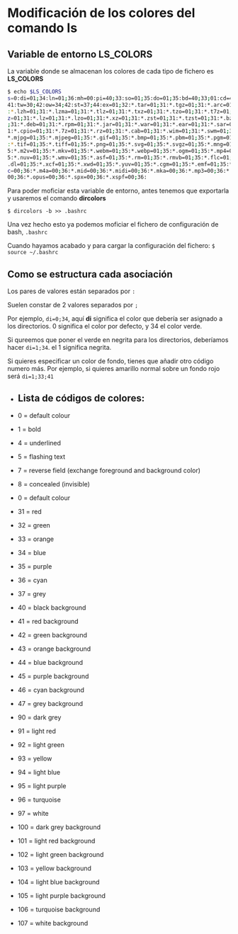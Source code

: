 # Modificación de los colores del comando ls

## Variable de entorno LS_COLORS
La variable donde se almacenan los colores de cada tipo de fichero es **LS_COLORS**

```bash
$ echo $LS_COLORS
s=0:di=01;34:ln=01;36:mh=00:pi=40;33:so=01;35:do=01;35:bd=40;33;01:cd=40;33;01:or=40;31;01:mi=00:su=37;41:sg=30;43:ca=30;
41:tw=30;42:ow=34;42:st=37;44:ex=01;32:*.tar=01;31:*.tgz=01;31:*.arc=01;31:*.arj=01;31:*.taz=01;31:*.lha=01;31:*.lz4=01;31
:*.lzh=01;31:*.lzma=01;31:*.tlz=01;31:*.txz=01;31:*.tzo=01;31:*.t7z=01;31:*.zip=01;31:*.z=01;31:*.dz=01;31:*.gz=01;31:*.lr
z=01;31:*.lz=01;31:*.lzo=01;31:*.xz=01;31:*.zst=01;31:*.tzst=01;31:*.bz2=01;31:*.bz=01;31:*.tbz=01;31:*.tbz2=01;31:*.tz=01
;31:*.deb=01;31:*.rpm=01;31:*.jar=01;31:*.war=01;31:*.ear=01;31:*.sar=01;31:*.rar=01;31:*.alz=01;31:*.ace=01;31:*.zoo=01;3
1:*.cpio=01;31:*.7z=01;31:*.rz=01;31:*.cab=01;31:*.wim=01;31:*.swm=01;31:*.dwm=01;31:*.esd=01;31:*.jpg=01;35:*.jpeg=01;35:
*.mjpg=01;35:*.mjpeg=01;35:*.gif=01;35:*.bmp=01;35:*.pbm=01;35:*.pgm=01;35:*.ppm=01;35:*.tga=01;35:*.xbm=01;35:*.xpm=01;35
:*.tif=01;35:*.tiff=01;35:*.png=01;35:*.svg=01;35:*.svgz=01;35:*.mng=01;35:*.pcx=01;35:*.mov=01;35:*.mpg=01;35:*.mpeg=01;3
5:*.m2v=01;35:*.mkv=01;35:*.webm=01;35:*.webp=01;35:*.ogm=01;35:*.mp4=01;35:*.m4v=01;35:*.mp4v=01;35:*.vob=01;35:*.qt=01;3
5:*.nuv=01;35:*.wmv=01;35:*.asf=01;35:*.rm=01;35:*.rmvb=01;35:*.flc=01;35:*.avi=01;35:*.fli=01;35:*.flv=01;35:*.gl=01;35:*
.dl=01;35:*.xcf=01;35:*.xwd=01;35:*.yuv=01;35:*.cgm=01;35:*.emf=01;35:*.ogv=01;35:*.ogx=01;35:*.aac=00;36:*.au=00;36:*.fla
c=00;36:*.m4a=00;36:*.mid=00;36:*.midi=00;36:*.mka=00;36:*.mp3=00;36:*.mpc=00;36:*.ogg=00;36:*.ra=00;36:*.wav=00;36:*.oga=
00;36:*.opus=00;36:*.spx=00;36:*.xspf=00;36:
```

Para poder moficiar esta variable de entorno, antes tenemos que exportarla y usaremos el comando **dircolors**

`$ dircolors -b >> .bashrc`

Una vez hecho esto ya podemos moficiar el fichero de configuración de bash, `.bashrc`

Cuando hayamos acabado y para cargar la configuración del fichero:
`$ source ~/.bashrc`

## Como se estructura cada asociación
Los pares de valores están separados por `:`

Suelen constar de 2 valores separados por `;`


Por ejemplo, `di=0;34`, aquí **di** significa el color que debería ser asignado a los directorios. 0 significa el color por defecto, y 34 el color verde.

Si qureemos que poner el verde en negrita para los directorios, deberíamos hacer `di=1;34`. el 1 significa negrita.

Si quieres especificar un color de fondo, tienes que añadir otro código numero más. Por ejemplo, si quieres amarillo normal sobre un fondo rojo será `di=1;33;41`

 * ## Lista de códigos de colores:

 * 0 = default colour
 * 1 = bold
 * 4 = underlined
 * 5 = flashing text
 * 7 = reverse field (exchange foreground and background color)
 * 8 = concealed (invisible)
 * 0 = default colour
 
 * 31 = red		
 * 32 = green	
 * 33 = orange
 * 34 = blue	
 * 35 = purple
 * 36 = cyan
 * 37 = grey
 * 40 = black background
 * 41 = red background
 * 42 = green background
 * 43 = orange background
 * 44 = blue background
 * 45 = purple background
 * 46 = cyan background
 * 47  = grey background
 
 * 90 = dark grey
 * 91 = light red
 * 92 = light green
 * 93 = yellow
 * 94 = light blue
 * 95 = light purple
 * 96 = turquoise
 * 97 = white
 
 * 100 = dark grey background	
 * 101 = light red background	
 * 102 = light green background	
 * 103 = yellow background	
 * 104 = light blue background	
 * 105 = light purple background	
 * 106 = turquoise background	
 * 107 = white background
 
